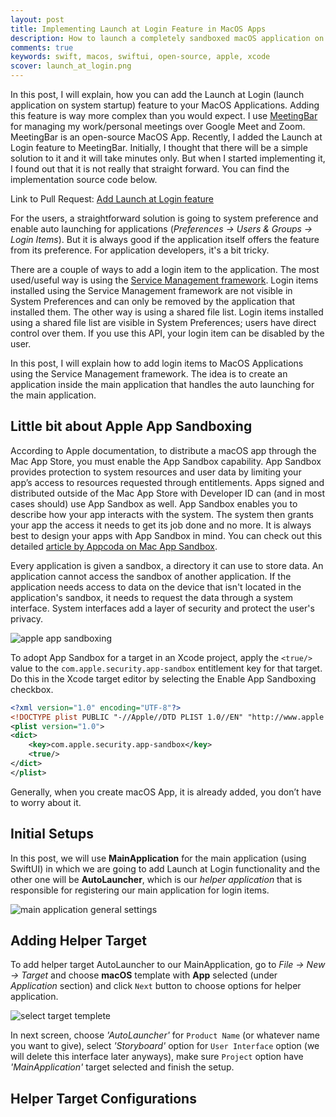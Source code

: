 ```yaml
---
layout: post
title: Implementing Launch at Login Feature in MacOS Apps
description: How to launch a completely sandboxed macOS application on system startup
comments: true
keywords: swift, macos, swiftui, open-source, apple, xcode
scover: launch_at_login.png
---
```

In this post, I will explain, how you can add the Launch at Login (launch application on system startup) feature to your MacOS Applications. Adding this feature is way more complex than you would expect. I use [MeetingBar](https://github.com/leits/MeetingBar) for managing my work/personal meetings over Google Meet and Zoom. MeetingBar is an open-source MacOS App. Recently, I added the Launch at Login feature to MeetingBar. Initially, I thought that there will be a simple solution to it and it will take minutes only. But when I started implementing it, I found out that it is not really that straight forward. You can find the implementation source code below.

Link to Pull Request: [Add Launch at Login feature](https://github.com/leits/MeetingBar/pull/76)

For the users, a straightforward solution is going to system preference and enable auto launching for applications (_Preferences -> Users & Groups -> Login Items_). But it is always good if the application itself offers the feature from its preference. For application developers, it's a bit tricky.

There are a couple of ways to add a login item to the application. The most used/useful way is using the [Service Management framework](https://developer.apple.com/documentation/servicemanagement). Login items installed using the Service Management framework are not visible in System Preferences and can only be removed by the application that installed them.
The other way is using a shared file list. Login items installed using a shared file list are visible in System Preferences; users have direct control over them. If you use this API, your login item can be disabled by the user.

In this post, I will explain how to add login items to MacOS Applications using the Service Management framework. The idea is to create an application inside the main application that handles the auto launching for the main application.

## Little bit about Apple App Sandboxing

According to Apple documentation, to distribute a macOS app through the Mac App Store, you must enable the App Sandbox capability. App Sandbox provides protection to system resources and user data by limiting your app’s access to resources requested through entitlements. Apps signed and distributed outside of the Mac App Store with Developer ID can (and in most cases should) use App Sandbox as well. App Sandbox enables you to describe how your app interacts with the system. The system then grants your app the access it needs to get its job done and no more. It is always best to design your apps with App Sandbox in mind. You can check out this detailed [article by Appcoda on Mac App Sandbox](https://www.appcoda.com/mac-app-sandbox/).

Every application is given a sandbox, a directory it can use to store data. An application cannot access the sandbox of another application. If the application needs access to data on the device that isn't located in the application's sandbox, it needs to request the data through a system interface. System interfaces add a layer of security and protect the user's privacy.

<img class="fullimg" alt="apple app sandboxing" src="https://user-images.githubusercontent.com/20956124/93572750-ea161780-f9b3-11ea-8f32-e94a6b5a2672.png">

To adopt App Sandbox for a target in an Xcode project, apply the `<true/>` value to the `com.apple.security.app-sandbox` entitlement key for that target. Do this in the Xcode target editor by selecting the Enable App Sandboxing checkbox.

```xml
<?xml version="1.0" encoding="UTF-8"?>
<!DOCTYPE plist PUBLIC "-//Apple//DTD PLIST 1.0//EN" "http://www.apple.com/DTDs/PropertyList-1.0.dtd">
<plist version="1.0">
<dict>
    <key>com.apple.security.app-sandbox</key>
    <true/>
</dict>
</plist>
```

Generally, when you create macOS App, it is already added, you don’t have to worry about it.

## Initial Setups

In this post, we will use **MainApplication** for the main application (using SwiftUI) in which we are going to add Launch at Login functionality and the other one will be **AutoLauncher**, which is our _helper application_ that is responsible for registering our main application for login items.

<img class="fullimg" alt="main application general settings" src="https://user-images.githubusercontent.com/20956124/93586575-218dbf80-f9c6-11ea-8a93-af7699914094.png">

## Adding Helper Target

To add helper target AutoLauncher to our MainApplication, go to _File -> New -> Target_ and choose **macOS** template with **App** selected (under _Application_ section) and click `Next` button to choose options for helper application.

<img class="fullimg" alt="select target templete" src="https://user-images.githubusercontent.com/20956124/93589285-3b310600-f9ca-11ea-9fd5-67ceccb40792.png">

In next screen, choose _'AutoLauncher'_ for `Product Name` (or whatever name you want to give), select _'Storyboard'_ option for `User Interface` option (we will delete this interface later anyways), make sure `Project` option have _'MainApplication'_ target selected and finish the setup.


<!-- <img class="fullimg" alt="select project options" src="https://user-images.githubusercontent.com/20956124/93589295-3d936000-f9ca-11ea-804e-31cc262c8b0c.png"> -->

## Helper Target Configurations